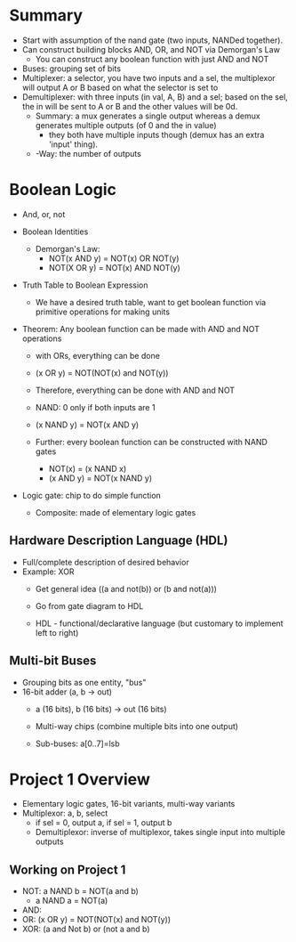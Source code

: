 # Summary

- Start with assumption of the nand gate (two inputs, NANDed together).
- Can construct building blocks AND, OR, and NOT via Demorgan's Law
    - You can construct any boolean function with just AND and NOT
- Buses: grouping set of bits
- Multiplexer: a selector, you have two inputs and a sel, the multiplexor will output A or B based on what the selector is set to
- Demultiplexer: with three inputs (in val, A, B) and a sel; based on the sel, the in will be sent to A or B and the other values will be 0d. 
    - Summary: a mux generates a single output whereas a demux generates multiple outputs (of 0 and the in value) 
        - they both have multiple inputs though (demux has an extra 'input' thing).
    - -Way: the number of outputs 

# Boolean Logic

- And, or, not
- Boolean Identities
    - Demorgan's Law: 
        - NOT(x AND y) = NOT(x) OR NOT(y)
        - NOT(X OR y) = NOT(x) AND NOT(y)
- Truth Table to Boolean Expression
    - We have a desired truth table, want to get boolean function via primitive operations for making units

- Theorem: Any boolean function can be made with AND and NOT operations
    - with ORs, everything can be done
    - (x OR y) = NOT(NOT(x) and NOT(y))
    - Therefore, everything can be done with AND and NOT

    - NAND: 0 only if both inputs are 1
    - (x NAND y) = NOT(x AND y)
    - Further: every boolean function can be constructed with NAND gates    
        - NOT(x) = (x NAND x)
        - (x AND y) = NOT(x NAND y)

- Logic gate: chip to do simple function
    - Composite: made of elementary logic gates

## Hardware Description Language (HDL)

- Full/complete description of desired behavior 
- Example: XOR
    - Get general idea ((a and not(b)) or (b and not(a)))
    - Go from gate diagram to HDL 

    - HDL - functional/declarative language (but customary to implement left to right)

## Multi-bit Buses

- Grouping bits as one entity, "bus" 
- 16-bit adder (a, b -> out)
    - a (16 bits), b (16 bits) -> out (16 bits)
    - Multi-way chips (combine multiple bits into one output)

    - Sub-buses: a[0..7]=lsb


# Project 1 Overview

- Elementary logic gates, 16-bit variants, multi-way variants
- Multiplexor: a, b, select
    - if sel = 0, output a, if sel = 1, output b
    - Demultiplexor: inverse of multiplexor, takes single input into multiple outputs

## Working on Project 1

- NOT: a NAND b = NOT(a and b)
    - a NAND a = NOT(a)
- AND: 
- OR: (x OR y) = NOT(NOT(x) and NOT(y))
- XOR: (a and Not b) or (not a and b)

